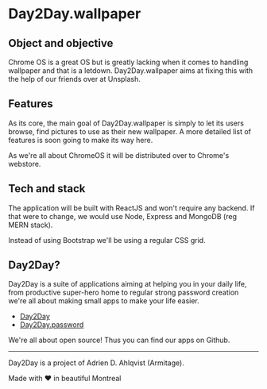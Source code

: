 # Day2Day.wallpaper
## Object and objective
Chrome OS is a great OS but is greatly lacking when it comes to handling wallpaper and that is a letdown. Day2Day.wallpaper aims at fixing this with the help of our friends over at Unsplash.

## Features
As its core, the main goal of Day2Day.wallpaper is simply to let its users browse, find pictures to use as their new wallpaper. A more detailed list of features is soon going to make its way here.

As we're all about ChromeOS it will be distributed over to Chrome's webstore.

## Tech and stack
The application will be built with ReactJS and won't require any backend. If that were to change, we would use Node, Express and MongoDB (reg MERN stack).

Instead of using Bootstrap we'll be using a regular CSS grid.

## Day2Day?
Day2Day is a suite of applications aiming at helping you in your daily life, from productive super-hero home to regular strong password creation we're all about making small apps to make your life easier. 
- [Day2Day](http://day2dayapp.net)
- [Day2Day.password](https://chrome.google.com/webstore/detail/day2daypassword/jmlaimekmoajkbgelacnkadcihjglnlb?utm_source=github)

We're all about open source! Thus you can find our apps on Github.

---

Day2Day is a project of Adrien D. Ahlqvist (Armitage).

Made with :heart: in beautiful Montreal
